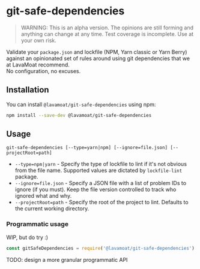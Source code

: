 # git-safe-dependencies

> WARNING: This is an alpha version. The opinions are still forming and anything can change at any time. Test coverage is incomplete. Use at your own risk.

Validate your `package.json` and lockfile (NPM, Yarn classic or Yarn Berry) against an opinionated set of rules around using git dependencies that we at LavaMoat recommend.  
No configuration, no excuses.

## Installation

You can install `@lavamoat/git-safe-dependencies` using npm:

```sh
npm install --save-dev @lavamoat/git-safe-dependencies
```

## Usage

```
git-safe-dependencies [--type=yarn|npm] [--ignore=file.json] [--projectRoot=path]
```

- `--type=npm|yarn` - Specify the type of lockfile to lint if it's not obvious from the file name. Supported values are dictated by `lockfile-lint` package.
- `--ignore=file.json` - Specify a JSON file with a list of problem IDs to ignore (if you must). Keep the file version controlled to track who ignored what and why.
- `--projectRoot=path` - Specify the root of the project to lint. Defaults to the current working directory.

### Programmatic usage

WIP, but do try :)

```js
const gitSafeDependencies = require('@lavamoat/git-safe-dependencies')
```

TODO: design a more granular programmatic API
